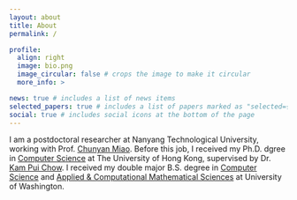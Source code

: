 ```yaml
---
layout: about
title: About
permalink: /

profile:
  align: right
  image: bio.png
  image_circular: false # crops the image to make it circular
  more_info: >

news: true # includes a list of news items
selected_papers: true # includes a list of papers marked as "selected={true}"
social: true # includes social icons at the bottom of the page
---
```


I am a postdoctoral researcher at Nanyang Technological University, working with Prof. [Chunyan Miao](https://dr.ntu.edu.sg/cris/rp/rp00084). Before this job, I received my Ph.D. dgree in [Computer Science](https://www.cs.hku.hk/) at The University of Hong Kong, supervised by Dr. [Kam Pui Chow](https://www.cs.hku.hk/people/academic-staff/chow). I received my double major B.S. degree in [Computer Science](https://www.cs.washington.edu/) and [Applied & Computational Mathematical Sciences](https://acms.washington.edu/) at University of Washington. 

<!---Write your biography here. Tell the world about yourself. Link to your favorite [subreddit](http://reddit.com). You can put a picture in, too. The code is already in, just name your picture `prof_pic.jpg` and put it in the `img/` folder.

Put your address / P.O. box / other info right below your picture. You can also disable any of these elements by editing `profile` property of the YAML header of your `_pages/about.md`. Edit `_bibliography/papers.bib` and Jekyll will render your [publications page](/al-folio/publications/) automatically.

Link to your social media connections, too. This theme is set up to use [Font Awesome icons](https://fontawesome.com/) and [Academicons](https://jpswalsh.github.io/academicons/), like the ones below. Add your Facebook, Twitter, LinkedIn, Google Scholar, or just disable all of them.

subtitle: <a href='#'>Affiliations</a>. Address. Contacts. Moto. Etc.
 -->

